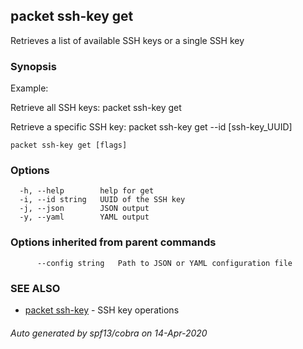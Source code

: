 ## packet ssh-key get

Retrieves a list of available SSH keys or a single SSH key

### Synopsis

Example:

Retrieve all SSH keys: 
packet ssh-key get
  
Retrieve a specific SSH key:
packet ssh-key get --id [ssh-key_UUID] 



```
packet ssh-key get [flags]
```

### Options

```
  -h, --help        help for get
  -i, --id string   UUID of the SSH key
  -j, --json        JSON output
  -y, --yaml        YAML output
```

### Options inherited from parent commands

```
      --config string   Path to JSON or YAML configuration file
```

### SEE ALSO

* [packet ssh-key](packet_ssh-key.md)	 - SSH key operations

###### Auto generated by spf13/cobra on 14-Apr-2020

